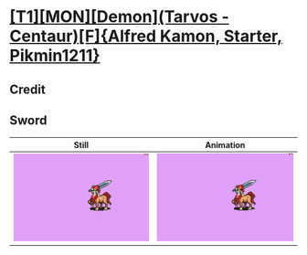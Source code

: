 # [\[T1\]\[MON\]\[Demon\]\(Tarvos - Centaur\)\[F\]{Alfred Kamon, Starter, Pikmin1211}](../)

## Credit


	
## Sword

| Still | Animation |
| :---: | :-------: |
| ![Sword still](./Sword_000.png) | ![Sword animation](./Sword.gif) |
